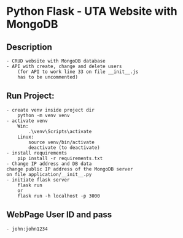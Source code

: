 # Python Flask - UTA Website with MongoDB

## Description

    - CRUD website with MongoDB database
    - API with create, change and delete users
        (for API to work line 33 on file __init__.js
        has to be uncommented)

## Run Project:

    - create venv inside project dir
        python -m venv venv
    - activate venv
        Win:
            .\venv\Scripts\activate
        Linux:
            source venv/bin/activate
            deactivate (to deactivate)
    - install requirements
        pip install -r requirements.txt
    - Change IP address and DB data
	change public IP address of the MongoDB server 
	on file application/__init__.py
    - initiate flask server
        flask run
        or
        flask run -h localhost -p 3000

## WebPage User ID and pass

    - john:john1234
